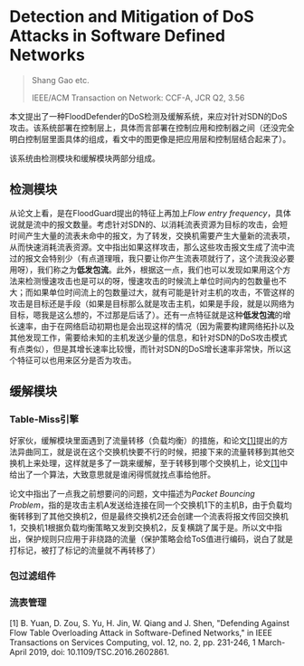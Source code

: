 # Detection and Mitigation of DoS Attacks in Software Defined Networks

> Shang Gao etc.
> 
> IEEE/ACM Transaction on Network: CCF-A, JCR Q2, 3.56

本文提出了一种FloodDefender的DoS检测及缓解系统，来应对针对SDN的DoS攻击。该系统部署在控制层上，具体而言部署在控制应用和控制器之间（还没完全明白控制层里面具体的组成，看文中的图更像是把应用层和控制层结合起来了）。

该系统由检测模块和缓解模块两部分组成。

## 检测模块

从论文上看，是在FloodGuard提出的特征上再加上*Flow entry frequency*，具体说就是流中的报文数量。考虑针对SDN的、以消耗流表资源为目标的攻击，会短时间产生大量的流表未命中的报文，为了转发，交换机需要产生大量新的流表项，从而快速消耗流表资源。文中指出如果这样攻击，那么这些攻击报文生成了流中流过的报文会特别少（有点道理哦，我只要让你产生流表项就行了，这个流我没必要用呀），我们称之为**低发包流**。此外，根据这一点，我们也可以发现如果用这个方法来检测慢速攻击也是可以的呀，慢速攻击的时候流上单位时间内的包数量也不大；而如果单位时间流上的包数量过大，就有可能是针对主机的攻击，不管这样的攻击是目标还是手段（如果是目标那么就是攻击主机，如果是手段，就是以网络为目标，嗯我是这么想的，不过那是后话了）。还有一点特征就是这种**低发包流**的增长速率，由于在网络启动初期也是会出现这样的情况（因为需要构建网络拓扑以及其他发现工作，需要给未知的主机发送少量的信息，和针对SDN的DoS攻击模式有点类似），但是其增长速率比较慢，而针对SDN的DoS增长速率非常快，所以这个特征可以也用来区分是否为攻击。

## 缓解模块

### Table-Miss引擎

好家伙，缓解模块里面遇到了流量转移（负载均衡）的措施，和论文[\[1\]](#ref1)提出的方法异曲同工，就是说在这个交换机快要不行的时候，把接下来的流量转移到其他交换机上来处理，这样就是多了一跳来缓解，至于转移到哪个交换机上，论文[\[1\]](#ref1)中给出了一个算法，大致意思就是谁闲得慌就找点事给他肝。

论文中指出了一点我之前想要问的问题，文中描述为*Packet Bouncing Problem*，指的是攻击主机A发送给连接在同一个交换机1下的主机B，由于负载均衡转移到了其他交换机2，但是最终交换机2还会创建一个流表将报文传回交换机1，交换机1根据负载均衡策略又发到交换机2，反复横跳了属于是。所以文中指出，保护规则只应用于非绕路的流量（保护策略会给ToS值进行编码，说白了就是打标记，被打了标记的流量就不再转移了）

### 包过滤组件

### 流表管理

<div class="references">
  <p id="ref1">[1] B. Yuan, D. Zou, S. Yu, H. Jin, W. Qiang and J. Shen, "Defending Against Flow Table Overloading Attack in Software-Defined Networks," in IEEE Transactions on Services Computing, vol. 12, no. 2, pp. 231-246, 1 March-April 2019, doi: 10.1109/TSC.2016.2602861.</p>
</div>
